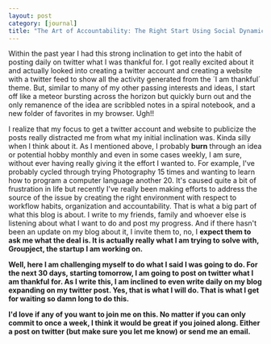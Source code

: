 ```yaml
--- 
layout: post
category: [journal]
title: "The Art of Accountability: The Right Start Using Social Dynamics"
---
```


Within the past year I had this strong inclination to get into the habit of posting daily on twitter what I was thankful for. I got really excited about it and  actually looked into creating a twitter account and creating a website with a twitter feed to show all the activity generated from the ´I am thankful´ theme. But, similar to many of my other passing interests and ideas, I start off like a meteor bursting across the horizon but quickly burn out and the only remanence of the idea are scribbled notes in a spiral notebook, and a new folder of favorites in my browser. Ugh!!

I realize that my focus to get a twitter account and website to publicize the posts really distracted me from what my initial inclination was. Kinda silly when I think about it. As I mentioned above, I probably <strong>burn</strong> through an idea or potential hobby monthly and even in some cases weekly, I am sure, without ever having really giving it the effort I wanted to. For example, I've probably cycled through trying Photography 15 times and wanting to learn how to program a computer language another 20. It's caused quite a bit of frustration in life but recently I've really been making efforts to address the source of the issue by creating the right environment with respect to workflow habits, organization and accountability. That is what a big part of what this blog is about. I write to my friends, family and whoever else is listening about what I want to do and post my progress. And if there hasn't been an update on my blog about it, I invite them to, no, I <strong>expect</want> them to ask me what the deal is. It is actually really what I am trying to solve with, Groupject, the startup I am working on. 
	
Well, here I am challenging myself to do what I said I was going to do. For the next 30 days, starting tomorrow, I am going to post on twitter what I am thankful for. As I write this, I am inclined to even write daily on my blog expanding on my twitter post. Yes, that is what I will do. That is what I get for waiting so damn long to do this. 

I'd love if any of you want to join me on this. No matter if you can only commit to once a week, I think it would be great if you joined along. Either a post on twitter (but make sure you let me know) or send me an email. 

